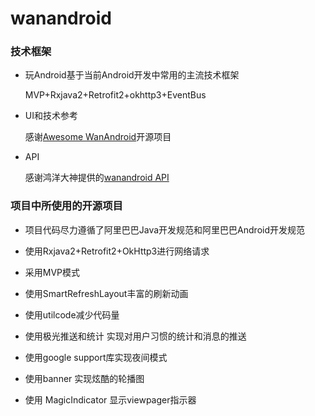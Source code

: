 # wanandroid
### 技术框架
- 玩Android基于当前Android开发中常用的主流技术框架

  MVP+Rxjava2+Retrofit2+okhttp3+EventBus
  
- UI和技术参考

  感谢<a href="https://github.com/JsonChao/Awesome-WanAndroid">Awesome WanAndroid</a>开源项目
  
- API

  感谢鸿洋大神提供的<a href="http://wanandroid.com/">wanandroid API</a>
  
  
### 项目中所使用的开源项目

  - 项目代码尽力遵循了阿里巴巴Java开发规范和阿里巴巴Android开发规范
  
  - 使用Rxjava2+Retrofit2+OkHttp3进行网络请求
  
  - 采用MVP模式
  
  - 使用SmartRefreshLayout丰富的刷新动画
  
  - 使用utilcode减少代码量
  
  - 使用极光推送和统计 实现对用户习惯的统计和消息的推送
  
  - 使用google support库实现夜间模式
  
  - 使用banner 实现炫酷的轮播图 
  
  - 使用 MagicIndicator 显示viewpager指示器
